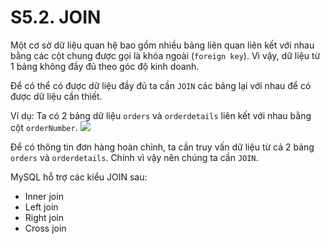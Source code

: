 # S5.2. JOIN

Một cơ sở dữ liệu quan hệ bao gồm nhiều bảng liên quan liên kết với nhau bằng các cột chung được gọi là khóa ngoài (`foreign key`). Vì vậy, dữ liệu từ 1 bảng không đầy đủ theo góc độ kinh doanh.

Để có thể có được dữ liệu đầy đủ ta cần `JOIN` các bảng lại với nhau để có được dữ liệu cần thiết.

Ví dụ: Ta có 2 bảng dữ liệu `orders` và `orderdetails` liên kết với nhau bằng cột `orderNumber`.
<img src ="https://i.imgur.com/egkouFP.png">

Để có thông tin đơn hàng hoàn chỉnh, ta cần truy vấn dữ liệu từ cả 2 bảng `orders` và `orderdetails`.
Chính vì vậy nên chúng ta cần `JOIN`.

MySQL hỗ trợ các kiểu JOIN sau:
- Inner join
- Left join
- Right join
- Cross join